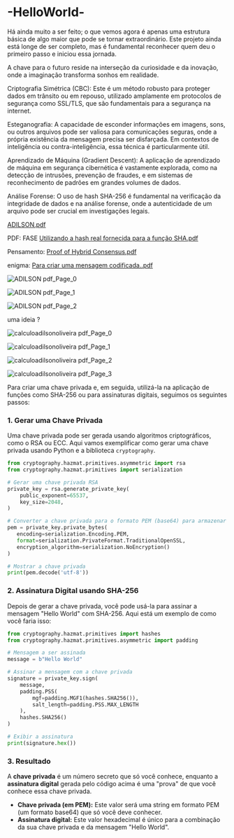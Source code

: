 # -HelloWorld-
Há ainda muito a ser feito; o que vemos agora é apenas uma estrutura básica de algo maior que pode se tornar extraordinário. Este projeto ainda está longe de ser completo, mas é fundamental reconhecer quem deu o primeiro passo e iniciou essa jornada.

A chave para o futuro reside na interseção da curiosidade e da inovação, onde a imaginação transforma sonhos em realidade.



Criptografia Simétrica (CBC): Este é um método robusto para proteger dados em trânsito ou em repouso, utilizado amplamente em protocolos de segurança como SSL/TLS, que são fundamentais para a segurança na internet.

Esteganografia: A capacidade de esconder informações em imagens, sons, ou outros arquivos pode ser valiosa para comunicações seguras, onde a própria existência da mensagem precisa ser disfarçada. Em contextos de inteligência ou contra-inteligência, essa técnica é particularmente útil.

Aprendizado de Máquina (Gradient Descent): A aplicação de aprendizado de máquina em segurança cibernética é vastamente explorada, como na detecção de intrusões, prevenção de fraudes, e em sistemas de reconhecimento de padrões em grandes volumes de dados.

Análise Forense: O uso de hash SHA-256 é fundamental na verificação da integridade de dados e na análise forense, onde a autenticidade de um arquivo pode ser crucial em investigações legais.

[ADILSON.pdf](https://github.com/user-attachments/files/16639707/ADILSON.pdf)

PDF: FASE
[Utilizando a hash real fornecida para a função SHA.pdf](https://github.com/user-attachments/files/16650579/Utilizando.a.hash.real.fornecida.para.a.funcao.SHA.pdf)


Pensamento:
[Proof of Hybrid Consensus.pdf](https://github.com/user-attachments/files/16650821/Proof.of.Hybrid.Consensus.pdf)


enigma:
[Para criar uma mensagem codificada..pdf](https://github.com/user-attachments/files/16650968/Para.criar.uma.mensagem.codificada.pdf)


![ADILSON pdf_Page_0](https://github.com/user-attachments/assets/53f753b6-e513-436e-98c3-5f5441b09568)

![ADILSON pdf_Page_1](https://github.com/user-attachments/assets/e95249e8-4d62-4ba0-a429-b78fadc74c81)

![ADILSON pdf_Page_2](https://github.com/user-attachments/assets/92f82f85-7545-47f4-920c-18b20b534041)



uma ideia ? 

![calculoadilsonoliveira pdf_Page_0](https://github.com/user-attachments/assets/2e3b0c3e-4d1e-4901-931e-88da3bc07e97)

![calculoadilsonoliveira pdf_Page_1](https://github.com/user-attachments/assets/a209c937-13b8-4373-8d2a-c4e513a031dd)


![calculoadilsonoliveira pdf_Page_2](https://github.com/user-attachments/assets/768293e4-0e72-4a4c-975f-b7ccf6f37c93)


![calculoadilsonoliveira pdf_Page_3](https://github.com/user-attachments/assets/0cf70845-c03f-465f-ae23-95341eb955ee)


Para criar uma chave privada e, em seguida, utilizá-la na aplicação de funções como SHA-256 ou para assinaturas digitais, seguimos os seguintes passos:

### 1. Gerar uma Chave Privada
Uma chave privada pode ser gerada usando algoritmos criptográficos, como o RSA ou ECC. Aqui vamos exemplificar como gerar uma chave privada usando Python e a biblioteca `cryptography`.

```python
from cryptography.hazmat.primitives.asymmetric import rsa
from cryptography.hazmat.primitives import serialization

# Gerar uma chave privada RSA
private_key = rsa.generate_private_key(
    public_exponent=65537,
    key_size=2048,
)

# Converter a chave privada para o formato PEM (base64) para armazenar ou compartilhar
pem = private_key.private_bytes(
   encoding=serialization.Encoding.PEM,
   format=serialization.PrivateFormat.TraditionalOpenSSL,
   encryption_algorithm=serialization.NoEncryption()
)

# Mostrar a chave privada
print(pem.decode('utf-8'))
```

### 2. Assinatura Digital usando SHA-256
Depois de gerar a chave privada, você pode usá-la para assinar a mensagem "Hello World" com SHA-256. Aqui está um exemplo de como você faria isso:

```python
from cryptography.hazmat.primitives import hashes
from cryptography.hazmat.primitives.asymmetric import padding

# Mensagem a ser assinada
message = b"Hello World"

# Assinar a mensagem com a chave privada
signature = private_key.sign(
    message,
    padding.PSS(
        mgf=padding.MGF1(hashes.SHA256()),
        salt_length=padding.PSS.MAX_LENGTH
    ),
    hashes.SHA256()
)

# Exibir a assinatura
print(signature.hex())
```

### 3. Resultado
A **chave privada** é um número secreto que só você conhece, enquanto a **assinatura digital** gerada pelo código acima é uma "prova" de que você conhece essa chave privada.

- **Chave privada (em PEM):** Este valor será uma string em formato PEM (um formato base64) que só você deve conhecer.
- **Assinatura digital:** Este valor hexadecimal é único para a combinação da sua chave privada e da mensagem "Hello World".


